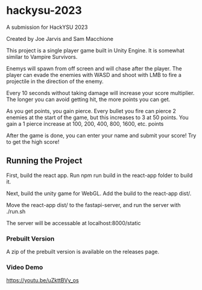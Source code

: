 # hackysu-2023
A submission for HackYSU 2023

Created by Joe Jarvis and Sam Macchione

This project is a single player game built in Unity Engine. It is somewhat similar to Vampire Survivors.

Enemys will spawn from off screen and will chase after the player. The player can evade the enemies with WASD and shoot with LMB to fire a projectile in the direction of the enemy.

Every 10 seconds without taking damage will increase your score multiplier. The longer you can avoid getting hit, the more points you can get.

As you get points, you gain pierce. Every bullet you fire can pierce 2 enemies at the start of the game, but this increases to 3 at 50 points. You gain a 1 pierce increase at 100, 200, 400, 800, 1600, etc. points

After the game is done, you can enter your name and submit your score! Try to get the high score!

## Running the Project

First, build the react app. Run npm run build in the react-app folder to build it.

Next, build the unity game for WebGL. Add the build to the react-app dist/.

Move the react-app dist/ to the fastapi-server, and run the server with ./run.sh

The server will be accessable at localhost:8000/static

### Prebuilt Version

A zip of the prebuilt version is available on the releases page.

### Video Demo

https://youtu.be/uZkttBVy_os
